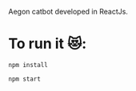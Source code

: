 Aegon catbot developed in ReactJs.

# To run it 😻:

<!--sec data-title="List files and directories: OS X and Linux" data-id="OSX_Linux_ls" data-collapse=true ces-->

    npm install

<!--endsec-->
<!--sec data-title="List files and directories: OS X and Linux" data-id="OSX_Linux_ls" data-collapse=true ces-->

    npm start

<!--endsec-->
